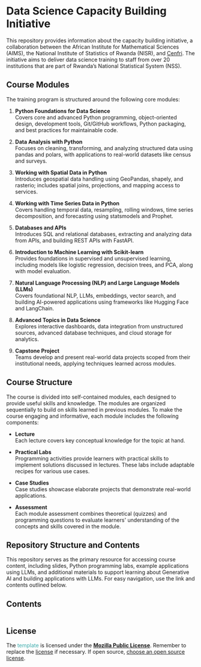 


# Data Science Capacity Building Initiative

This repository provides information about the capacity building initiative, a collaboration between the African Institute for Mathematical Sciences (AIMS), the National Institute of Statistics of Rwanda (NISR), and [Cenfri](https://cenfri.org). The initiative aims to deliver data science training to staff from over 20 institutions that are part of Rwanda’s National Statistical System (NSS).

## Course Modules

The training program is structured around the following core modules:

1. **Python Foundations for Data Science**  
   Covers core and advanced Python programming, object-oriented design, development tools, Git/GitHub workflows, Python packaging, and best practices for maintainable code.

2. **Data Analysis with Python**  
   Focuses on cleaning, transforming, and analyzing structured data using pandas and polars, with applications to real-world datasets like census and surveys.

3. **Working with Spatial Data in Python**  
   Introduces geospatial data handling using GeoPandas, shapely, and rasterio; includes spatial joins, projections, and mapping access to services.

4. **Working with Time Series Data in Python**  
   Covers handling temporal data, resampling, rolling windows, time series decomposition, and forecasting using statsmodels and Prophet.

5. **Databases and APIs**  
   Introduces SQL and relational databases, extracting and analyzing data from APIs, and building REST APIs with FastAPI.

6. **Introduction to Machine Learning with Scikit-learn**  
   Provides foundations in supervised and unsupervised learning, including models like logistic regression, decision trees, and PCA, along with model evaluation.

7. **Natural Language Processing (NLP) and Large Language Models (LLMs)**  
   Covers foundational NLP, LLMs, embeddings, vector search, and building AI-powered applications using frameworks like Hugging Face and LangChain.

8. **Advanced Topics in Data Science**  
   Explores interactive dashboards, data integration from unstructured sources, advanced database techniques, and cloud storage for analytics.

9. **Capstone Project**  
   Teams develop and present real-world data projects scoped from their institutional needs, applying techniques learned across modules.

## Course Structure

The course is divided into self-contained modules, each designed to provide useful skills and knowledge. The modules are organized sequentially to build on skills learned in previous modules. To make the course engaging and informative, each module includes the following components:

- **Lecture**  
  Each lecture covers key conceptual knowledge for the topic at hand.

- **Practical Labs**  
  Programming activities provide learners with practical skills to implement solutions discussed in lectures. These labs include adaptable recipes for various use cases.

- **Case Studies**  
  Case studies showcase elaborate projects that demonstrate real-world applications.

- **Assessment**  
  Each module assessment combines theoretical (quizzes) and programming questions to evaluate learners' understanding of the concepts and skills covered in the module.


## Repository Structure and Contents
This repository serves as the primary resource for accessing course content, including slides, Python programming labs, example applications using LLMs, and additional materials to support learning about Generative AI and building applications with LLMs. For easy navigation, use the link and contents outlined below.

## Contents

```{tableofcontents}
```

## License

The <span style="color:#3EACAD">template</span> is licensed under the [**Mozilla Public License**](https://www.mozilla.org/en-US/MPL). Remember to replace the [license](LICENSE) if necessary. If open source, [choose an open source license](https://choosealicense.com).
